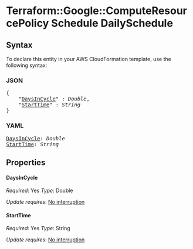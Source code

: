 # Terraform::Google::ComputeResourcePolicy Schedule DailySchedule

## Syntax

To declare this entity in your AWS CloudFormation template, use the following syntax:

### JSON

<pre>
{
    "<a href="#daysincycle" title="DaysInCycle">DaysInCycle</a>" : <i>Double</i>,
    "<a href="#starttime" title="StartTime">StartTime</a>" : <i>String</i>
}
</pre>

### YAML

<pre>
<a href="#daysincycle" title="DaysInCycle">DaysInCycle</a>: <i>Double</i>
<a href="#starttime" title="StartTime">StartTime</a>: <i>String</i>
</pre>

## Properties

#### DaysInCycle

_Required_: Yes
_Type_: Double

_Update requires_: [No interruption](https://docs.aws.amazon.com/AWSCloudFormation/latest/UserGuide/using-cfn-updating-stacks-update-behaviors.html#update-no-interrupt)

#### StartTime

_Required_: Yes
_Type_: String

_Update requires_: [No interruption](https://docs.aws.amazon.com/AWSCloudFormation/latest/UserGuide/using-cfn-updating-stacks-update-behaviors.html#update-no-interrupt)

